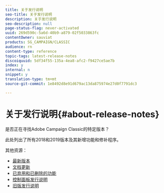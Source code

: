 ```yaml
---
title: 关于发行说明
seo-title: 关于发行说明
description: 关于发行说明
seo-description: null
page-status-flag: never-activated
uuid: 269d590c-5a6d-40b9-a879-02f5033863fc
contentOwner: sauviat
products: SG_CAMPAIGN/CLASSIC
audience: rn
content-type: reference
topic-tags: latest-release-notes
discoiquuid: 5df34f55-135a-4ea8-afc2-f9427ce5ae7b
index: y
internal: n
snippet: y
translation-type: tm+mt
source-git-commit: 1e8492d8e91d679ac13da875974e27d0f7791dc3

---
```



# 关于发行说明{#about-release-notes}

是否正在寻找Adobe Campaign Classic的特定版本？

此处列出了所有2018和2019版本及其新增功能和修补程序。

其他资源：

* [最新版本](../../rn/using/latest-release.md)
* [文档更新](https://helpx.adobe.com/campaign/kb/v7-doc-updates.html)
* [已弃用和已删除的功能](https://helpx.adobe.com/campaign/kb/deprecated-and-removed-features.html)
* [控制面板发行说明](https://docs.adobe.com/content/help/en/control-panel/using/release-notes.html)
* [旧版发行说明](https://docs.campaign.adobe.com/doc/AC/en/RN_legacy.html)